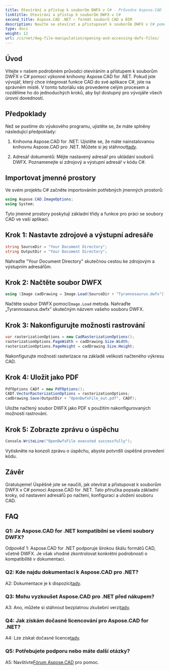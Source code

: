 ```yaml
---
title: Otevírání a přístup k souborům DWFX v C# - Průvodce Aspose.CAD
linktitle: Otevírání a přístup k souborům DWFX v C#
second_title: Aspose.CAD .NET – formát souborů CAD a BIM
description: Naučte se otevírat a přistupovat k souborům DWFX v C# pomocí Aspose.CAD for .NET. Podrobný průvodce pro bezproblémovou integraci do vašich aplikací.
type: docs
weight: 12
url: /cs/net/dwg-file-manipulation/opening-and-accessing-dwfx-files/
---
```

## Úvod

Vítejte v našem podrobném průvodci otevíráním a přístupem k souborům DWFX v C# pomocí výkonné knihovny Aspose.CAD for .NET. Pokud jste vývojář, který chce integrovat funkce CAD do své aplikace C#, jste na správném místě. V tomto tutoriálu vás provedeme celým procesem a rozdělíme ho do jednoduchých kroků, aby byl dostupný pro vývojáře všech úrovní dovedností.

## Předpoklady

Než se pustíme do výukového programu, ujistěte se, že máte splněny následující předpoklady:

1.  Knihovna Aspose.CAD for .NET: Ujistěte se, že máte nainstalovanou knihovnu Aspose.CAD pro .NET. Můžete si jej stáhnout[tady](https://releases.aspose.com/cad/net/).

2. Adresář dokumentů: Mějte nastavený adresář pro ukládání souborů DWFX. Poznamenejte si zdrojový a výstupní adresář v kódu C#.

## Importovat jmenné prostory

Ve svém projektu C# začněte importováním potřebných jmenných prostorů:

```csharp
using Aspose.CAD.ImageOptions;
using System;
```

Tyto jmenné prostory poskytují základní třídy a funkce pro práci se soubory CAD ve vaší aplikaci.

## Krok 1: Nastavte zdrojové a výstupní adresáře

```csharp
string SourceDir = "Your Document Directory";
string OutputDir = "Your Document Directory";
```

Nahraďte "Your Document Directory" skutečnou cestou ke zdrojovým a výstupním adresářům.

## Krok 2: Načtěte soubor DWFX

```csharp
using (Image cadDrawing = Image.Load(SourceDir + "Tyrannosaurus.dwfx"))
```

 Načtěte soubor DWFX pomocí`Image.Load` metoda. Nahraďte „Tyrannosaurus.dwfx“ skutečným názvem vašeho souboru DWFX.

## Krok 3: Nakonfigurujte možnosti rastrování

```csharp
var rasterizationOptions = new CadRasterizationOptions();
rasterizationOptions.PageWidth = cadDrawing.Size.Width;
rasterizationOptions.PageHeight = cadDrawing.Size.Height;
```

Nakonfigurujte možnosti rasterizace na základě velikosti načteného výkresu CAD.

## Krok 4: Uložit jako PDF

```csharp
PdfOptions CADf = new PdfOptions();
CADf.VectorRasterizationOptions = rasterizationOptions;
cadDrawing.Save(OutputDir + "OpenDwfxFile_out.pdf", CADf);
```

Uložte načtený soubor DWFX jako PDF s použitím nakonfigurovaných možností rastrování.

## Krok 5: Zobrazte zprávu o úspěchu

```csharp
Console.WriteLine("OpenDwfxFile executed successfully");
```

Vytiskněte na konzoli zprávu o úspěchu, abyste potvrdili úspěšné provedení kódu.

## Závěr

Gratulujeme! Úspěšně jste se naučili, jak otevírat a přistupovat k souborům DWFX v C# pomocí Aspose.CAD for .NET. Tato příručka popsala základní kroky, od nastavení adresářů po načtení, konfiguraci a uložení souboru CAD.

## FAQ

### Q1: Je Aspose.CAD for .NET kompatibilní se všemi soubory DWFX?

Odpověď 1: Aspose.CAD for .NET podporuje širokou škálu formátů CAD, včetně DWFX. Je však vhodné zkontrolovat konkrétní podrobnosti o kompatibilitě v dokumentaci.

### Q2: Kde najdu dokumentaci k Aspose.CAD pro .NET?

 A2: Dokumentace je k dispozici[tady](https://reference.aspose.com/cad/net/).

### Q3: Mohu vyzkoušet Aspose.CAD pro .NET před nákupem?

 A3: Ano, můžete si stáhnout bezplatnou zkušební verzi[tady](https://releases.aspose.com/).

### Q4: Jak získám dočasné licencování pro Aspose.CAD for .NET?

 A4: Lze získat dočasné licence[tady](https://purchase.aspose.com/temporary-license/).

### Q5: Potřebujete podporu nebo máte další otázky?

A5: Navštivte[Fórum Aspose.CAD](https://forum.aspose.com/c/cad/19) pro pomoc.
